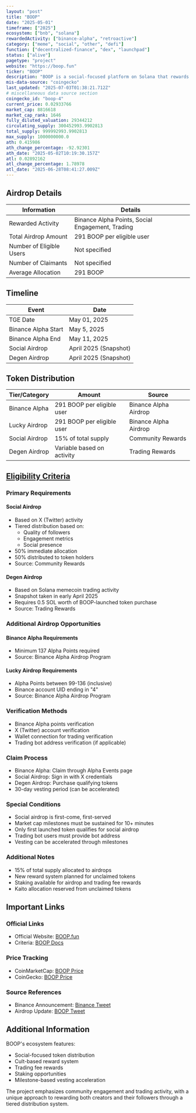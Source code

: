 ```yaml
---
layout: "post"
title: "BOOP"
date: "2025-05-01"
timeframe: ["2025"]
ecosystem: ["bnb", "solana"]
rewardedActivity: ["binance-alpha", "retroactive"]
category: ["meme", "social", "other", "defi"]
function: ["decentralized-finance", "dex", "launchpad"]
status: ["alive"]
pagetype: "project"
website: "https://boop.fun"
ticker: "BOOP"
description: "BOOP is a social-focused platform on Solana that rewards community engagement and trading activity through airdrops and token incentives, with a unique cult-based reward system for token holders and creators."
mis-data-source: "coingecko"
last_updated: "2025-07-03T01:38:21.712Z"
# miscellaneous data source section
coingecko_id: "boop-4"
current_price: 0.02933766
market_cap: 8816618
market_cap_rank: 1646
fully_diluted_valuation: 29344212
circulating_supply: 300452993.9902813
total_supply: 999992993.9902813
max_supply: 1000000000.0
ath: 0.415986
ath_change_percentage: -92.92301
ath_date: "2025-05-02T10:19:30.157Z"
atl: 0.02892162
atl_change_percentage: 1.78978
atl_date: "2025-06-28T08:41:27.009Z"
---
```


## Airdrop Details

| Information              | Details                                          |
| ------------------------ | ------------------------------------------------ |
| Rewarded Activity        | Binance Alpha Points, Social Engagement, Trading |
| Total Airdrop Amount     | 291 BOOP per eligible user                       |
| Number of Eligible Users | Not specified                                    |
| Number of Claimants      | Not specified                                    |
| Average Allocation       | 291 BOOP                                         |

## Timeline

| Event               | Date                  |
| ------------------- | --------------------- |
| TGE Date            | May 01, 2025          |
| Binance Alpha Start | May 5, 2025           |
| Binance Alpha End   | May 11, 2025          |
| Social Airdrop      | April 2025 (Snapshot) |
| Degen Airdrop       | April 2025 (Snapshot) |

## Token Distribution

| Tier/Category  | Amount                     | Source                |
| -------------- | -------------------------- | --------------------- |
| Binance Alpha  | 291 BOOP per eligible user | Binance Alpha Airdrop |
| Lucky Airdrop  | 291 BOOP per eligible user | Binance Alpha Airdrop |
| Social Airdrop | 15% of total supply        | Community Rewards     |
| Degen Airdrop  | Variable based on activity | Trading Rewards       |

## [Eligibility Criteria](https://x.com/binance/status/1919293546730754210)

### Primary Requirements

#### Social Airdrop

- Based on X (Twitter) activity
- Tiered distribution based on:
  - Quality of followers
  - Engagement metrics
  - Social presence
- 50% immediate allocation
- 50% distributed to token holders
- Source: Community Rewards

#### Degen Airdrop

- Based on Solana memecoin trading activity
- Snapshot taken in early April 2025
- Requires 0.5 SOL worth of BOOP-launched token purchase
- Source: Trading Rewards

### Additional Airdrop Opportunities

#### Binance Alpha Requirements

- Minimum 137 Alpha Points required
- Source: Binance Alpha Airdrop Program

#### Lucky Airdrop Requirements

- Alpha Points between 99-136 (inclusive)
- Binance account UID ending in "4"
- Source: Binance Alpha Airdrop Program

### Verification Methods

- Binance Alpha points verification
- X (Twitter) account verification
- Wallet connection for trading verification
- Trading bot address verification (if applicable)

### Claim Process

- Binance Alpha: Claim through Alpha Events page
- Social Airdrop: Sign in with X credentials
- Degen Airdrop: Purchase qualifying tokens
- 30-day vesting period (can be accelerated)

### Special Conditions

- Social airdrop is first-come, first-served
- Market cap milestones must be sustained for 10+ minutes
- Only first launched token qualifies for social airdrop
- Trading bot users must provide bot address
- Vesting can be accelerated through milestones

### Additional Notes

- 15% of total supply allocated to airdrops
- New reward system planned for unclaimed tokens
- Staking available for airdrop and trading fee rewards
- Kaito allocation reserved from unclaimed tokens

## Important Links

### Official Links

- Official Website: [BOOP.fun](https://boop.fun)
- Criteria: [BOOP Docs](https://docs.boop.fun/airdrops)

### Price Tracking

- CoinMarketCap: [BOOP Price](https://coinmarketcap.com/currencies/boop-fun/)
- CoinGecko: [BOOP Price](https://www.coingecko.com/en/coins/boop-4)

### Source References

- Binance Announcement: [Binance Tweet](https://x.com/binance/status/1919293546730754210)
- Airdrop Update: [BOOP Tweet](https://x.com/boopdotfun/status/1921578683611095282)

## Additional Information

BOOP's ecosystem features:

- Social-focused token distribution
- Cult-based reward system
- Trading fee rewards
- Staking opportunities
- Milestone-based vesting acceleration

The project emphasizes community engagement and trading activity, with a unique approach to rewarding both creators and their followers through a tiered distribution system.